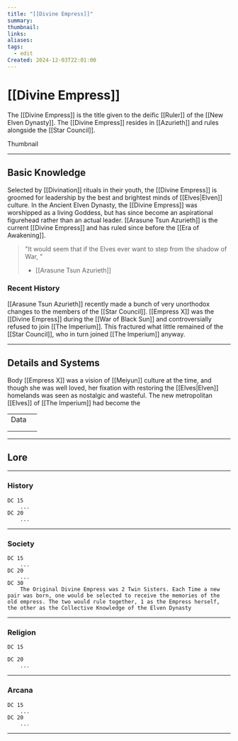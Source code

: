 ```yaml
---
title: "[[Divine Empress]]"
summary: 
thumbnail: 
links: 
aliases: 
tags:
  - edit
Created: 2024-12-03T22:01:00
---
```

# [[Divine Empress]]

The [[Divine Empress]] is the title given to the deific [[Ruler]] of the [[New Elven Dynasty]]. The [[Divine Empress]] resides in [[Azurieth]] and rules alongside the [[Star Council]].

Thumbnail

----
## **Basic Knowledge**

Selected by [[Divination]] rituals in their youth, the [[Divine Empress]] is groomed for leadership by the best and brightest minds of [[Elves|Elven]] culture.
In the Ancient Elven Dynasty, the [[Divine Empress]] was worshipped as a living Goddess, but has since become an aspirational figurehead rather than an actual leader.
[[Arasune Tsun Azurieth]] is the current [[Divine Empress]] and has ruled since before the [[Era of Awakening]]. 

> "It would seem that if the Elves ever want to step from the shadow of War, "
> - [[Arasune Tsun Azurieth]]
### **Recent History**
[[Arasune Tsun Azurieth]] recently made a bunch of very unorthodox changes to the members of the [[Star Council]].
[[Empress X]] was the [[Divine Empress]] during the [[War of Black Sun]] and controversially refused to join [[The Imperium]]. This fractured what little remained of the [[Star Council]], who in turn joined [[The Imperium]] anyway.

---
## **Details and Systems**

Body
[[Empress X]] was a vision of [[Meiyun]] culture at the time, and though she was well loved, her fixation with restoring the [[Elves|Elven]] homelands was seen as nostalgic and wasteful. The new metropolitan [[Elves]] of [[The Imperium]] had become the 

|      |     |
| ---- | --- |
| Data |     |
|      |     |
|      |     |

----
## **Lore** 
---
### **History**
	DC 15
		...
	DC 20
		...
----
### **Society**
	DC 15
		...
	DC 20
		...
	DC 30
		The Original Divine Empress was 2 Twin Sisters. Each Time a new pair was born, one would be selected to receive the memories of the old empress. The two would rule together, 1 as the Empress herself, the other as the Collective Knowledge of the Elven Dynasty
----
### **Religion**
	DC 15
		
	DC 20
		...
----
### **Arcana**
	DC 15
		...
	DC 20
		...
----
